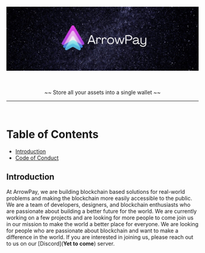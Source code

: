 ![](/profile/ArrowPay-banner.jpg)

</br>

<div align="center">

~~  Store all your assets into a single wallet  ~~
</div>

---

</br>

# Table of Contents
- [Introduction](#introduction)
- [Code of Conduct](https://github.com/xArrowPay/.github/blob/main/profile/CODE-OF-CONDUCT.md)

## Introduction

At ArrowPay, we are building blockchain based solutions for real-world problems and making the blockchain more easily accessible to the public. We are a team of developers, designers, and blockchain enthusiasts who are passionate about building a better future for the world. We are currently working on a few projects and are looking for more people to come join us in our mission to make the world a better place for everyone. We are looking for people who are passionate about blockchain and want to make a difference in the world. If you are interested in joining us, please reach out to us on our [Discord](**Yet to come**) server.
